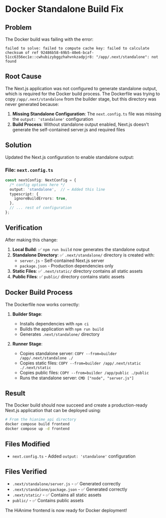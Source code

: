 # Docker Standalone Build Fix

## Problem
The Docker build was failing with the error:
```
failed to solve: failed to compute cache key: failed to calculate checksum of ref 92486b58-69b5-40e6-bcaf-51cc6356ec1e::cwhubizybggzhahvnkzadpjr8: "/app/.next/standalone": not found
```

## Root Cause
The Next.js application was not configured to generate standalone output, which is required for the Docker build process. The Dockerfile was trying to copy `/app/.next/standalone` from the builder stage, but this directory was never generated because:

1. **Missing Standalone Configuration**: The `next.config.ts` file was missing the `output: 'standalone'` configuration
2. **Build Process**: Without standalone output enabled, Next.js doesn't generate the self-contained server.js and required files

## Solution
Updated the Next.js configuration to enable standalone output:

### File: `next.config.ts`
```typescript
const nextConfig: NextConfig = {
  /* config options here */
  output: 'standalone',  // ← Added this line
  typescript: {
    ignoreBuildErrors: true,
  },
  // ... rest of configuration
};
```

## Verification
After making this change:

1. **Local Build**: ✅ `npm run build` now generates the standalone output
2. **Standalone Directory**: ✅ `.next/standalone/` directory is created with:
   - `server.js` - Self-contained Next.js server
   - `package.json` - Production dependencies only
3. **Static Files**: ✅ `.next/static/` directory contains all static assets
4. **Public Files**: ✅ `public/` directory contains static assets

## Docker Build Process
The Dockerfile now works correctly:

1. **Builder Stage**: 
   - Installs dependencies with `npm ci`
   - Builds the application with `npm run build`
   - Generates `.next/standalone/` directory

2. **Runner Stage**:
   - Copies standalone server: `COPY --from=builder /app/.next/standalone ./`
   - Copies static files: `COPY --from=builder /app/.next/static ./.next/static`
   - Copies public files: `COPY --from=builder /app/public ./public`
   - Runs the standalone server: `CMD ["node", "server.js"]`

## Result
The Docker build should now succeed and create a production-ready Next.js application that can be deployed using:

```bash
# From the hianime_api directory
docker compose build frontend
docker compose up -d frontend
```

## Files Modified
- `next.config.ts` - Added `output: 'standalone'` configuration

## Files Verified
- `.next/standalone/server.js` - ✅ Generated correctly
- `.next/standalone/package.json` - ✅ Generated correctly
- `.next/static/` - ✅ Contains all static assets
- `public/` - ✅ Contains public assets

The HiAnime frontend is now ready for Docker deployment!